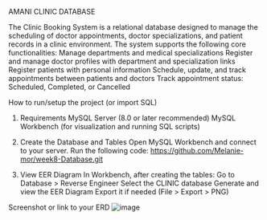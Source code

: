 AMANI CLINIC DATABASE

The Clinic Booking System is a relational database designed to manage the scheduling of doctor appointments, doctor specializations, and patient records in a clinic environment. The system supports the following core functionalities:
  Manage departments and medical specializations
  Register and manage doctor profiles with department and specialization links
  Register patients with personal information
  Schedule, update, and track appointments between patients and doctors
  Track appointment status: Scheduled, Completed, or Cancelled



How to run/setup the project (or import SQL)
1. Requirements
  MySQL Server (8.0 or later recommended)
  MySQL Workbench (for visualization and running SQL scripts)

2. Create the Database and Tables
  Open MySQL Workbench and connect to your server.
  Run the following code:
  https://github.com/Melanie-mor/week8-Database.git

4. View EER Diagram
  In Workbench, after creating the tables:
    Go to Database > Reverse Engineer
    Select the CLINIC database
    Generate and view the EER Diagram
    Export it if needed (File > Export > PNG)


Screenshot or link to your ERD
  ![image](https://github.com/user-attachments/assets/7178fe50-4f18-44dc-a515-74bc31dfee50)
